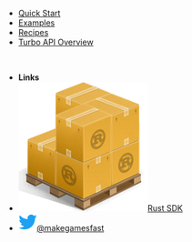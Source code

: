 - [Quick Start](/quick-start)
- [Examples](/examples)
- [Recipes](/recipes)
- [Turbo API Overview](turbo-api)

<br />

- **Links**
- [![Rust SDK](_media/cargo.png ':size=16x16')Rust SDK](https://crates.io/crates/turbo-genesis-sdk)
- [![Twitter](_media/twitter.svg)@makegamesfast](https://twitter.com/makegamesfast)


